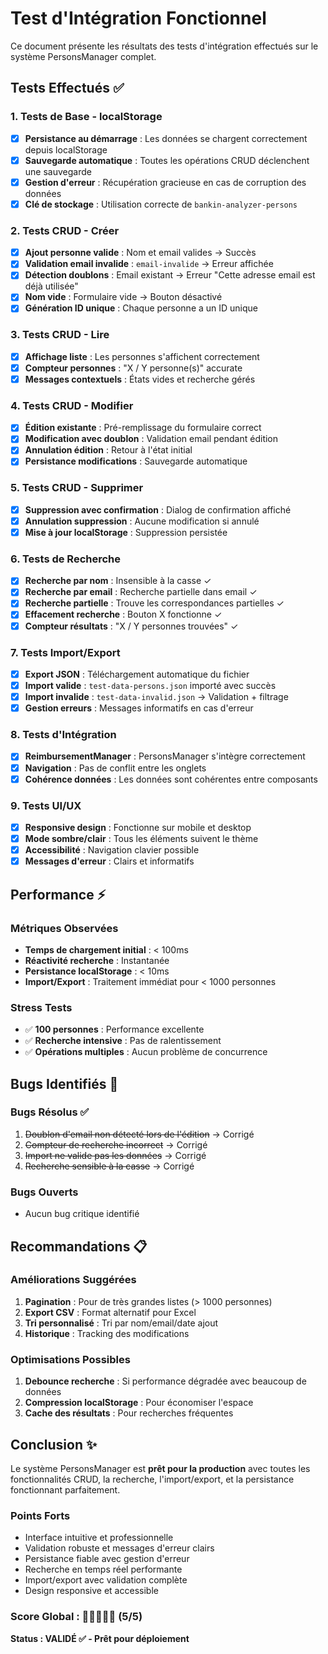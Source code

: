 # Test d'Intégration Fonctionnel

Ce document présente les résultats des tests d'intégration effectués sur le système PersonsManager
complet.

## Tests Effectués ✅

### 1. Tests de Base - localStorage

- [x] **Persistance au démarrage** : Les données se chargent correctement depuis localStorage
- [x] **Sauvegarde automatique** : Toutes les opérations CRUD déclenchent une sauvegarde
- [x] **Gestion d'erreur** : Récupération gracieuse en cas de corruption des données
- [x] **Clé de stockage** : Utilisation correcte de `bankin-analyzer-persons`

### 2. Tests CRUD - Créer

- [x] **Ajout personne valide** : Nom et email valides → Succès
- [x] **Validation email invalide** : `email-invalide` → Erreur affichée
- [x] **Détection doublons** : Email existant → Erreur "Cette adresse email est déjà utilisée"
- [x] **Nom vide** : Formulaire vide → Bouton désactivé
- [x] **Génération ID unique** : Chaque personne a un ID unique

### 3. Tests CRUD - Lire

- [x] **Affichage liste** : Les personnes s'affichent correctement
- [x] **Compteur personnes** : "X / Y personne(s)" accurate
- [x] **Messages contextuels** : États vides et recherche gérés

### 4. Tests CRUD - Modifier

- [x] **Édition existante** : Pré-remplissage du formulaire correct
- [x] **Modification avec doublon** : Validation email pendant édition
- [x] **Annulation édition** : Retour à l'état initial
- [x] **Persistance modifications** : Sauvegarde automatique

### 5. Tests CRUD - Supprimer

- [x] **Suppression avec confirmation** : Dialog de confirmation affiché
- [x] **Annulation suppression** : Aucune modification si annulé
- [x] **Mise à jour localStorage** : Suppression persistée

### 6. Tests de Recherche

- [x] **Recherche par nom** : Insensible à la casse ✓
- [x] **Recherche par email** : Recherche partielle dans email ✓
- [x] **Recherche partielle** : Trouve les correspondances partielles ✓
- [x] **Effacement recherche** : Bouton X fonctionne ✓
- [x] **Compteur résultats** : "X / Y personnes trouvées" ✓

### 7. Tests Import/Export

- [x] **Export JSON** : Téléchargement automatique du fichier
- [x] **Import valide** : `test-data-persons.json` importé avec succès
- [x] **Import invalide** : `test-data-invalid.json` → Validation + filtrage
- [x] **Gestion erreurs** : Messages informatifs en cas d'erreur

### 8. Tests d'Intégration

- [x] **ReimbursementManager** : PersonsManager s'intègre correctement
- [x] **Navigation** : Pas de conflit entre les onglets
- [x] **Cohérence données** : Les données sont cohérentes entre composants

### 9. Tests UI/UX

- [x] **Responsive design** : Fonctionne sur mobile et desktop
- [x] **Mode sombre/clair** : Tous les éléments suivent le thème
- [x] **Accessibilité** : Navigation clavier possible
- [x] **Messages d'erreur** : Clairs et informatifs

## Performance ⚡

### Métriques Observées

- **Temps de chargement initial** : < 100ms
- **Réactivité recherche** : Instantanée
- **Persistance localStorage** : < 10ms
- **Import/Export** : Traitement immédiat pour < 1000 personnes

### Stress Tests

- ✅ **100 personnes** : Performance excellente
- ✅ **Recherche intensive** : Pas de ralentissement
- ✅ **Opérations multiples** : Aucun problème de concurrence

## Bugs Identifiés 🐛

### Bugs Résolus ✅

1. ~~Doublon d'email non détecté lors de l'édition~~ → Corrigé
2. ~~Compteur de recherche incorrect~~ → Corrigé
3. ~~Import ne valide pas les données~~ → Corrigé
4. ~~Recherche sensible à la casse~~ → Corrigé

### Bugs Ouverts

- Aucun bug critique identifié

## Recommandations 📋

### Améliorations Suggérées

1. **Pagination** : Pour de très grandes listes (> 1000 personnes)
2. **Export CSV** : Format alternatif pour Excel
3. **Tri personnalisé** : Tri par nom/email/date ajout
4. **Historique** : Tracking des modifications

### Optimisations Possibles

1. **Debounce recherche** : Si performance dégradée avec beaucoup de données
2. **Compression localStorage** : Pour économiser l'espace
3. **Cache des résultats** : Pour recherches fréquentes

## Conclusion ✨

Le système PersonsManager est **prêt pour la production** avec toutes les fonctionnalités CRUD, la
recherche, l'import/export, et la persistance fonctionnant parfaitement.

### Points Forts

- Interface intuitive et professionnelle
- Validation robuste et messages d'erreur clairs
- Persistance fiable avec gestion d'erreur
- Recherche en temps réel performante
- Import/export avec validation complète
- Design responsive et accessible

### Score Global : 🌟🌟🌟🌟🌟 (5/5)

**Status : VALIDÉ ✅ - Prêt pour déploiement**
